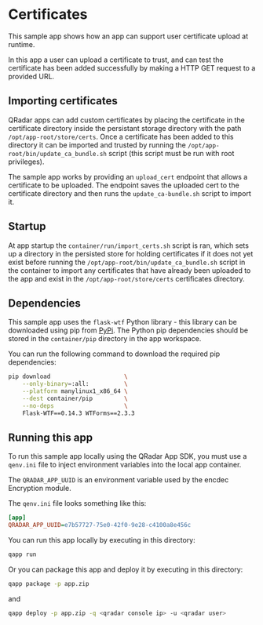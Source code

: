 # Certificates

This sample app shows how an app can support user certificate upload at runtime.

In this app a user can upload a certificate to trust, and can test the certificate has been added successfully by
making a HTTP GET request to a provided URL.

## Importing certificates

QRadar apps can add custom certificates by placing the certificate in the certificate directory inside the persistant
storage directory with the path `/opt/app-root/store/certs`. Once a certificate has been added to this directory it
can be imported and trusted by running the `/opt/app-root/bin/update_ca_bundle.sh` script (this script must be run
with root privileges).

The sample app works by providing an `upload_cert` endpoint that allows a certificate to be uploaded. The endpoint
saves the uploaded cert to the certificate directory and then runs the `update_ca-bundle.sh` script to import it.

## Startup

At app startup the `container/run/import_certs.sh` script is ran, which sets up a directory in the persisted store for
holding certificates if it does not yet exist before running the `/opt/app-root/bin/update_ca_bundle.sh` script in the
container to import any certificates that have already been uploaded to the app and exist in the
`/opt/app-root/store/certs` certificates directory.

## Dependencies

This sample app uses the `flask-wtf` Python library - this library can be downloaded using pip from
[PyPi](https://pypi.org/). The Python pip dependencies should be stored in the `container/pip` directory in the app
workspace.

You can run the following command to download the required pip dependencies:

```bash
pip download                     \
    --only-binary=:all:          \
    --platform manylinux1_x86_64 \
    --dest container/pip         \
    --no-deps                    \
    Flask-WTF==0.14.3 WTForms==2.3.3
```

## Running this app

To run this sample app locally using the QRadar App SDK, you must use a `qenv.ini` file to inject environment variables
into the local app container.

The `QRADAR_APP_UUID` is an environment variable used by the encdec Encryption module.

The `qenv.ini` file looks something like this:

```ini
[app]
QRADAR_APP_UUID=e7b57727-75e0-42f0-9e28-c4100a8e456c
```

You can run this app locally by executing in this directory:

```bash
qapp run
```

Or you can package this app and deploy it by executing in this directory:

```bash
qapp package -p app.zip
```

and

```bash
qapp deploy -p app.zip -q <qradar console ip> -u <qradar user>
```
